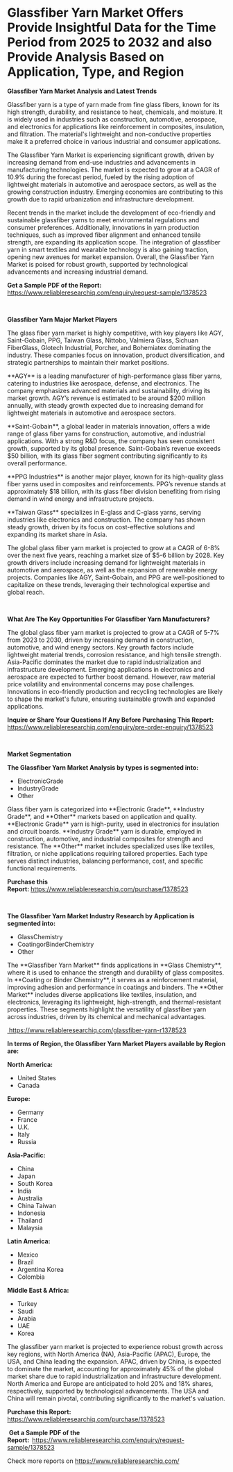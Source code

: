 <p><h1>Glassfiber Yarn Market Offers Provide Insightful Data for the Time Period from 2025 to 2032 and also Provide Analysis Based on Application, Type, and Region</h1></p><p><strong>Glassfiber Yarn Market Analysis and Latest Trends</strong></p>
<p><p>Glassfiber yarn is a type of yarn made from fine glass fibers, known for its high strength, durability, and resistance to heat, chemicals, and moisture. It is widely used in industries such as construction, automotive, aerospace, and electronics for applications like reinforcement in composites, insulation, and filtration. The material's lightweight and non-conductive properties make it a preferred choice in various industrial and consumer applications.</p><p>The Glassfiber Yarn Market is experiencing significant growth, driven by increasing demand from end-use industries and advancements in manufacturing technologies. The market is expected to grow at a CAGR of 10.9% during the forecast period, fueled by the rising adoption of lightweight materials in automotive and aerospace sectors, as well as the growing construction industry. Emerging economies are contributing to this growth due to rapid urbanization and infrastructure development.</p><p>Recent trends in the market include the development of eco-friendly and sustainable glassfiber yarns to meet environmental regulations and consumer preferences. Additionally, innovations in yarn production techniques, such as improved fiber alignment and enhanced tensile strength, are expanding its application scope. The integration of glassfiber yarn in smart textiles and wearable technology is also gaining traction, opening new avenues for market expansion. Overall, the Glassfiber Yarn Market is poised for robust growth, supported by technological advancements and increasing industrial demand.</p></p>
<p><strong>Get a Sample PDF of the Report:&nbsp;</strong> <a href="https://www.reliableresearchiq.com/enquiry/request-sample/1378523?utm_campaign=2125&utm_medium=2&utm_source=Github&utm_content=ia&utm_term=25012025&utm_id=glassfiber-yarn">https://www.reliableresearchiq.com/enquiry/request-sample/1378523</a></p>
<p>&nbsp;</p>
<p><strong>Glassfiber Yarn Major Market Players</strong></p>
<p><p>The glass fiber yarn market is highly competitive, with key players like AGY, Saint-Gobain, PPG, Taiwan Glass, Nittobo, Valmiera Glass, Sichuan FiberGlass, Glotech Industrial, Porcher, and Bohemiatex dominating the industry. These companies focus on innovation, product diversification, and strategic partnerships to maintain their market positions.</p><p>**AGY** is a leading manufacturer of high-performance glass fiber yarns, catering to industries like aerospace, defense, and electronics. The company emphasizes advanced materials and sustainability, driving its market growth. AGY’s revenue is estimated to be around $200 million annually, with steady growth expected due to increasing demand for lightweight materials in automotive and aerospace sectors.</p><p>**Saint-Gobain**, a global leader in materials innovation, offers a wide range of glass fiber yarns for construction, automotive, and industrial applications. With a strong R&D focus, the company has seen consistent growth, supported by its global presence. Saint-Gobain’s revenue exceeds $50 billion, with its glass fiber segment contributing significantly to its overall performance.</p><p>**PPG Industries** is another major player, known for its high-quality glass fiber yarns used in composites and reinforcements. PPG’s revenue stands at approximately $18 billion, with its glass fiber division benefiting from rising demand in wind energy and infrastructure projects.</p><p>**Taiwan Glass** specializes in E-glass and C-glass yarns, serving industries like electronics and construction. The company has shown steady growth, driven by its focus on cost-effective solutions and expanding its market share in Asia.</p><p>The global glass fiber yarn market is projected to grow at a CAGR of 6-8% over the next five years, reaching a market size of $5-6 billion by 2028. Key growth drivers include increasing demand for lightweight materials in automotive and aerospace, as well as the expansion of renewable energy projects. Companies like AGY, Saint-Gobain, and PPG are well-positioned to capitalize on these trends, leveraging their technological expertise and global reach.</p></p>
<p>&nbsp;</p>
<p><strong>What Are The Key Opportunities For Glassfiber Yarn Manufacturers?</strong></p>
<p><p>The global glass fiber yarn market is projected to grow at a CAGR of 5-7% from 2023 to 2030, driven by increasing demand in construction, automotive, and wind energy sectors. Key growth factors include lightweight material trends, corrosion resistance, and high tensile strength. Asia-Pacific dominates the market due to rapid industrialization and infrastructure development. Emerging applications in electronics and aerospace are expected to further boost demand. However, raw material price volatility and environmental concerns may pose challenges. Innovations in eco-friendly production and recycling technologies are likely to shape the market's future, ensuring sustainable growth and expanded applications.</p></p>
<p><strong>Inquire or Share Your Questions If Any Before Purchasing This Report:</strong> <a href="https://www.reliableresearchiq.com/enquiry/pre-order-enquiry/1378523?utm_campaign=2125&utm_medium=2&utm_source=Github&utm_content=ia&utm_term=25012025&utm_id=glassfiber-yarn">https://www.reliableresearchiq.com/enquiry/pre-order-enquiry/1378523</a></p>
<p>&nbsp;</p>
<p><strong>Market Segmentation</strong></p>
<p><strong>The Glassfiber Yarn Market Analysis by types is segmented into:</strong></p>
<p><ul><li>ElectronicGrade</li><li>IndustryGrade</li><li>Other</li></ul></p>
<p><p>Glass fiber yarn is categorized into **Electronic Grade**, **Industry Grade**, and **Other** markets based on application and quality. **Electronic Grade** yarn is high-purity, used in electronics for insulation and circuit boards. **Industry Grade** yarn is durable, employed in construction, automotive, and industrial composites for strength and resistance. The **Other** market includes specialized uses like textiles, filtration, or niche applications requiring tailored properties. Each type serves distinct industries, balancing performance, cost, and specific functional requirements.</p></p>
<p><strong>Purchase this Report:&nbsp;</strong><a href="https://www.reliableresearchiq.com/purchase/1378523?utm_campaign=2125&utm_medium=2&utm_source=Github&utm_content=ia&utm_term=25012025&utm_id=glassfiber-yarn">https://www.reliableresearchiq.com/purchase/1378523</a></p>
<p>&nbsp;</p>
<p><strong>The Glassfiber Yarn Market Industry Research by Application is segmented into:</strong></p>
<p><ul><li>GlassChemistry</li><li>CoatingorBinderChemistry</li><li>Other</li></ul></p>
<p><p>The **Glassfiber Yarn Market** finds applications in **Glass Chemistry**, where it is used to enhance the strength and durability of glass composites. In **Coating or Binder Chemistry**, it serves as a reinforcement material, improving adhesion and performance in coatings and binders. The **Other Market** includes diverse applications like textiles, insulation, and electronics, leveraging its lightweight, high-strength, and thermal-resistant properties. These segments highlight the versatility of glassfiber yarn across industries, driven by its chemical and mechanical advantages.</p></p>
<p><a href="https://www.reliableresearchiq.com/glassfiber-yarn-r1378523?utm_campaign=2125&utm_medium=2&utm_source=Github&utm_content=ia&utm_term=25012025&utm_id=glassfiber-yarn">&nbsp;https://www.reliableresearchiq.com/glassfiber-yarn-r1378523</a></p>
<p><strong>In terms of Region, the Glassfiber Yarn Market Players available by Region are:</strong></p>
<p>
    <p> <strong> North America: </strong>
        <ul>
            <li>United States</li>
            <li>Canada</li>
        </ul>
        </p> 
    <p> <strong> Europe: </strong>
        <ul>
            <li>Germany</li>
            <li>France</li>
            <li>U.K.</li>
            <li>Italy</li>
            <li>Russia</li>
        </ul>
        </p> 
    <p> <strong> Asia-Pacific: </strong>
        <ul>
            <li>China</li>
            <li>Japan</li>
            <li>South Korea</li>
            <li>India</li>
            <li>Australia</li>
            <li>China Taiwan</li>
            <li>Indonesia</li>
            <li>Thailand</li>
            <li>Malaysia</li>
        </ul>
        </p> 
    <p> <strong> Latin America: </strong>
        <ul>
            <li>Mexico</li>
            <li>Brazil</li>
            <li>Argentina Korea</li>
            <li>Colombia</li>
        </ul>
        </p> 
    <p> <strong> Middle East & Africa: </strong>
        <ul>
            <li>Turkey</li>
            <li>Saudi</li>
            <li>Arabia</li>
            <li>UAE</li>
            <li>Korea</li>
        </ul>
    </p>
    </p>
<p><p>The glassfiber yarn market is projected to experience robust growth across key regions, with North America (NA), Asia-Pacific (APAC), Europe, the USA, and China leading the expansion. APAC, driven by China, is expected to dominate the market, accounting for approximately 45% of the global market share due to rapid industrialization and infrastructure development. North America and Europe are anticipated to hold 20% and 18% shares, respectively, supported by technological advancements. The USA and China will remain pivotal, contributing significantly to the market's valuation.</p></p>
<p><strong>Purchase this Report: </strong><a href="https://www.reliableresearchiq.com/purchase/1378523?utm_campaign=2125&utm_medium=2&utm_source=Github&utm_content=ia&utm_term=25012025&utm_id=glassfiber-yarn">https://www.reliableresearchiq.com/purchase/1378523</a></p>
<p>&nbsp;<strong>Get a Sample PDF of the Report:&nbsp;&nbsp;</strong><a href="https://www.reliableresearchiq.com/enquiry/request-sample/1378523?utm_campaign=2125&utm_medium=2&utm_source=Github&utm_content=ia&utm_term=25012025&utm_id=glassfiber-yarn">https://www.reliableresearchiq.com/enquiry/request-sample/1378523</a></p>
<p><strong></strong></p>
<p>Check more reports on <a href="https://www.reliableresearchiq.com/?utm_campaign=2125&utm_medium=2&utm_source=Github&utm_content=ia&utm_term=25012025&utm_id=glassfiber-yarn">https://www.reliableresearchiq.com/</a></p>